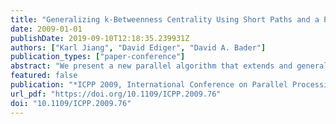 ```yaml
---
title: "Generalizing k-Betweenness Centrality Using Short Paths and a Parallel Multithreaded Implementation"
date: 2009-01-01
publishDate: 2019-09-10T12:18:35.239931Z
authors: ["Karl Jiang", "David Ediger", "David A. Bader"]
publication_types: ["paper-conference"]
abstract: "We present a new parallel algorithm that extends and generalizes the traditional graph analysis metric of betweenness centrality to include additional non-shortest paths according to an input parameter k. Betweenness centrality is a useful kernel for analyzing the importance of vertices or edges in a graph and has found uses in social networks, biological networks, and power grids, among others. k-betweenness centrality captures the additional information provided by paths whose length is within k units of the shortest path length. These additional paths provide robustness that is not captured in traditional betweenness centrality computations, and they may become important shortest paths if key edges are missing in the data. We implement our parallel algorithm using lock-free methods on a massively multithreaded Cray XMT. We apply this implementation to a real-world data set of pages on the World Wide Web and show the importance of the additional data incorporated by our algorithm."
featured: false
publication: "*ICPP 2009, International Conference on Parallel Processing, Vienna, Austria, 22-25 September 2009*"
url_pdf: "https://doi.org/10.1109/ICPP.2009.76"
doi: "10.1109/ICPP.2009.76"
---
```


